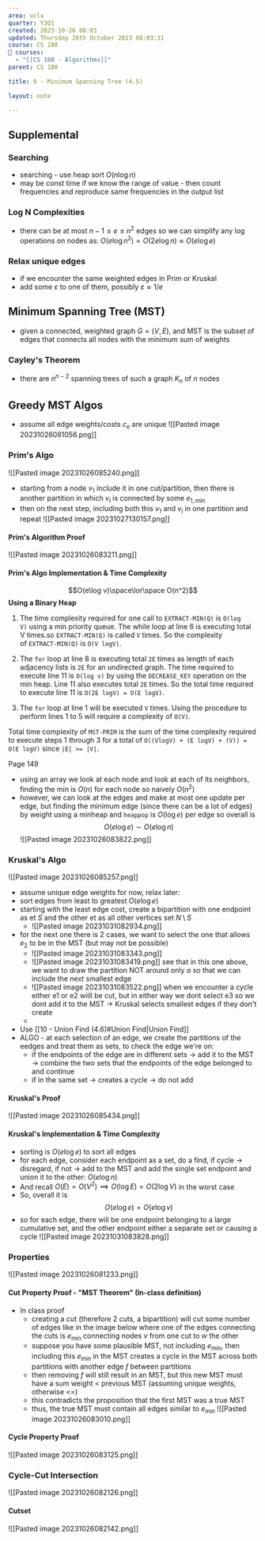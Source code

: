 ```yaml
---
area: ucla
quarter: Y3Q1
created: 2023-10-26 08:03
updated: Thursday 26th October 2023 08:03:31
course: CS 180
📕 courses:
  - "[[CS 180 - Algorithms]]"
parent: CS 180

title: 9 - Minimum Spanning Tree (4.5)

layout: note

---
```

## Supplemental
### Searching
- searching - use heap sort $O(n\log n)$
- may be const time if we know the range of value - then count frequencies and reproduce same frequencies in the output list
### Log N Complexities
- there can be at most $n-1\le e\le n^2$ edges so we can simplify any log operations on nodes as: $O(e\log n^2)=O(2e\log n)\approx O(e\log e)$
### Relax unique edges
- if we encounter the same weighted edges in Prim or Kruskal
- add some $\varepsilon$ to one of them, possibly $\varepsilon\approx 1/e$
## Minimum Spanning Tree (MST)
- given a connected, weighted graph $G=(V,E)$, and MST is the subset of edges that connects all nodes with the minimum sum of weights
### Cayley's Theorem
- there are $n^{n-2}$ spanning trees of such a graph $K_n$ of $n$ nodes
## Greedy MST Algos
- assume all edge weights/costs $c_e$ are unique
![[Pasted image 20231026081056.png]]
### Prim's Algo
![[Pasted image 20231026085240.png]]
- starting from a node $v_1$ include it in one cut/partition, then there is another partition in which $v_i$ is connected by some $e_{1,\min}$
- then on the next step, including both this $v_1$ and $v_i$ in one partition and repeat
![[Pasted image 20231027130157.png]]
#### Prim's Algorithm Proof
![[Pasted image 20231026083211.png]]
#### Prim's Algo Implementation & Time Complexity
$$O(e\log v)\space\lor\space O(n^2)$$
**Using a Binary Heap**

1. The time complexity required for one call to `EXTRACT-MIN(Q)` is `O(log V)` using a min priority queue. The while loop at line 6 is executing total V times.so `EXTRACT-MIN(Q)` is called `V` times. So the complexity of `EXTRACT-MIN(Q)` is `O(V logV)`.
    
2. The `for` loop at line 8 is executing total `2E` times as length of each adjacency lists is `2E` for an undirected graph. The time required to execute line 11 is `O(log v)` by using the `DECREASE_KEY` operation on the min heap. Line 11 also executes total `2E` times. So the total time required to execute line 11 is `O(2E logV) = O(E logV)`.
    
3. The `for` loop at line 1 will be executed `V` times. Using the procedure to perform lines 1 to 5 will require a complexity of `O(V)`.
    

Total time complexity of `MST-PRIM` is the sum of the time complexity required to execute steps 1 through 3 for a total of `O((VlogV) + (E logV) + (V)) = O(E logV)` since `|E| >= |V|`.

Page 149
- using an array we look at each node and look at each of its neighbors, finding the min is $O(n)$ for each node so naively $O(n^2)$
- however, we can look at the edges and make at most one update per edge, but finding the minimum edge (since there can be a lot of edges) by weight using a minheap and `heappop` is $O(\log e)$ per edge so overall is $$O(e\log e)\sim O(e\log n)$$
![[Pasted image 20231026083822.png]]
### Kruskal's Algo
![[Pasted image 20231026085257.png]]
- assume unique edge weights for now, relax later:
- sort edges from least to greatest $O(e\log e)$
- starting with the least edge cost, create a bipartition with one endpoint as et $S$ and the other et as all other vertices set $N\setminus S$
	- ![[Pasted image 20231031082934.png]]
- for the next one there is 2 cases, we want to select the one that allows $e_2$ to be in the MST (but may not be possible)
	- ![[Pasted image 20231031083343.png]]
	- ![[Pasted image 20231031083419.png]] see that in this one above, we want to draw the partition NOT around only $a$ so that we can include the next smallest edge
	- ![[Pasted image 20231031083522.png]] when we encounter a cycle either e1 or e2 wiill be cut, but in either way we dont select e3 so we dont add it to the MST -> Kruskal selects smallest edges if they don't create 
	- 
- Use [[10 - Union Find (4.6)#Union Find|Union Find]]
- ALGO - at each selection of an edge, we create the partitions of the eedges and treat them as sets, to check the edge we're on:
	- if the endpoints of the edge are in different sets -> add it to the MST -> combine the two sets that the endpoints of the edge belonged to and continue
	- if in the same set -> creates a cycle -> do not add
#### Kruskal's Proof
![[Pasted image 20231026085434.png]]
#### Kruskal's Implementation & Time Complexity
- sorting is $O(e\log e)$ to sort all edges
- for each edge, consider each endpoint as a set, do a find, if cycle -> disregard, if not -> add to the MST and add the single set endpoint and union it to the other: $O(e\log n)$
- And recall $O(E)=O(V^2)\implies O(\log E)=O(2\log V)$ in the worst case
- So, overall  it is $$O(e\log e)=O(e\log v)$$
- so for each edge, there will be one endpoint belonging to a large cumulative set, and the other endpoint either a separate set or causing a cycle
![[Pasted image 20231031083828.png]]
### Properties
![[Pasted image 20231026081233.png]]
#### Cut Property Proof - "MST Theorem" (In-class definition)
- In class proof
	- creating a cut (therefore 2 cuts, a bipartition) will cut some number of edges like in the image below where one of the edges connecting the cuts is $e_{\min}$ connecting nodes $v$ from one cut to $w$ the other
	- suppose you have some plausible MST, not including $e_{\min}$, then including this $e_{\min}$ in the MST creates a cycle in the MST across both partitions with another edge $f$ between partitions
	- then removing $f$ will still result in an MST, but this new MST must have a sum weight < previous MST (assuming unique weights, otherwise <=)
	- this contradicts the proposition that the first MST was a true MST
	- thus, the true MST must contain all edges similar to $e_{\min}$
![[Pasted image 20231026083010.png]]
#### Cycle Property Proof
![[Pasted image 20231026083125.png]]

### Cycle-Cut Intersection
![[Pasted image 20231026082126.png]]
#### Cutset
![[Pasted image 20231026082142.png]]
